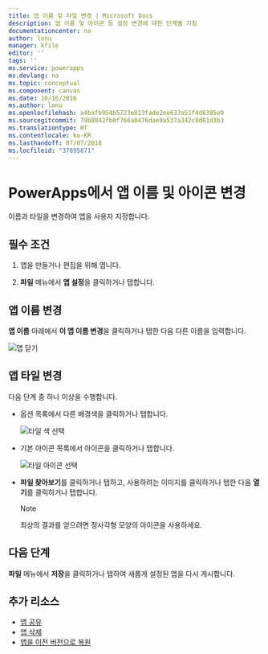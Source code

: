 ```yaml
---
title: 앱 이름 및 타일 변경 | Microsoft Docs
description: 앱 이름 및 아이콘 등 설정 변경에 대한 단계별 지침
documentationcenter: na
author: lonu
manager: kfile
editor: ''
tags: ''
ms.service: powerapps
ms.devlang: na
ms.topic: conceptual
ms.component: canvas
ms.date: 10/16/2016
ms.author: lonu
ms.openlocfilehash: a4bafb954b5723e813fade2ee633a51f4d8385e0
ms.sourcegitcommit: 79b8842fb0f766a0476dae9a537a342c8d81d3b3
ms.translationtype: HT
ms.contentlocale: ko-KR
ms.lasthandoff: 07/07/2018
ms.locfileid: "37895871"
---
```

# <a name="change-app-name-and-icon-in-powerapps"></a>PowerApps에서 앱 이름 및 아이콘 변경
이름과 타일을 변경하여 앱을 사용자 지정합니다.

## <a name="prerequisites"></a>필수 조건
1. 앱을 만들거나 편집을 위해 엽니다.

2. **파일** 메뉴에서 **앱 설정**을 클릭하거나 탭합니다.

## <a name="rename-an-app"></a>앱 이름 변경
**앱 이름** 아래에서 **이 앱 이름 변경**을 클릭하거나 탭한 다음 다른 이름을 입력합니다.

![앱 닫기](./media/set-name-tile/rename-app.png)

## <a name="change-an-app-tile"></a>앱 타일 변경
다음 단계 중 하나 이상을 수행합니다.

* 옵션 목록에서 다른 배경색을 클릭하거나 탭합니다.

    ![타일 색 선택](./media/set-name-tile/tile-colors.png)

* 기본 아이콘 목록에서 아이콘을 클릭하거나 탭합니다.

    ![타일 아이콘 선택](./media/set-name-tile/tile-icons.png)

* **파일 찾아보기**를 클릭하거나 탭하고, 사용하려는 이미지를 클릭하거나 탭한 다음 **열기**를 클릭하거나 탭합니다.

    > [!NOTE]
  > 최상의 결과를 얻으려면 정사각형 모양의 아이콘을 사용하세요.

## <a name="next-step"></a>다음 단계
**파일** 메뉴에서 **저장**을 클릭하거나 탭하여 새롭게 설정된 앱을 다시 게시합니다.

## <a name="more-resources"></a>추가 리소스
* [앱 공유](share-app.md)
* [앱 삭제](delete-app.md)
* [앱을 이전 버전으로 복원](restore-an-app.md)
